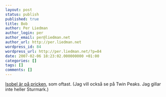 ```yaml
---
layout: post
status: publish
published: true
title: Bob
author: Per Liedman
author_login: per
author_email: per@liedman.net
author_url: http://per.liedman.net
wordpress_id: 84
wordpress_url: http://per.liedman.net/?p=84
date: 2007-02-06 18:23:02.000000000 +01:00
categories: []
tags: []
comments: []
---
```

<a href="http://isobelsverkstad.blogspot.com/2007/02/i-gr-kvll-insg-jag-en-av-anledningarna.html">Isobel är på pricken</a>, som oftast. (Jag vill också se på Twin Peaks. Jag gillar inte heller Sturmark.)
